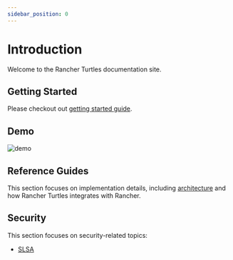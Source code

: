 ```yaml
---
sidebar_position: 0
---
```


# Introduction

Welcome to the Rancher Turtles documentation site.

## Getting Started

Please checkout out [getting started guide](./getting-started/intro).

## Demo

![demo](./early-access-demo.gif)

## Reference Guides

This section focuses on implementation details, including
[architecture](./reference-guides/architecture/intro) and how Rancher Turtles integrates with Rancher.

## Security

This section focuses on security-related topics:
- [SLSA](./security/slsa.md) 
